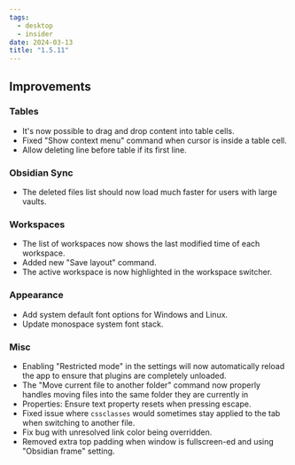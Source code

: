 ```yaml
---
tags:
  - desktop
  - insider
date: 2024-03-13
title: "1.5.11"
---
```


## Improvements

### Tables

- It's now possible to drag and drop content into table cells.
- Fixed "Show context menu" command when cursor is inside a table cell.
- Allow deleting line before table if its first line.

### Obsidian Sync

- The deleted files list should now load much faster for users with large vaults.

### Workspaces

- The list of workspaces now shows the last modified time of each workspace.
- Added new "Save layout" command.
- The active workspace is now highlighted in the workspace switcher.

### Appearance

- Add system default font options for Windows and Linux.
- Update monospace system font stack.

### Misc

- Enabling "Restricted mode" in the settings will now automatically reload the app to ensure that plugins are completely unloaded.
- The "Move current file to another folder" command now properly handles moving files into the same folder they are currently in
- Properties: Ensure text property resets when pressing escape.
- Fixed issue where `cssclasses` would sometimes stay applied to the tab when switching to another file.
- Fix bug with unresolved link color being overridden.
- Removed extra top padding when window is fullscreen-ed and using "Obsidian frame" setting.
